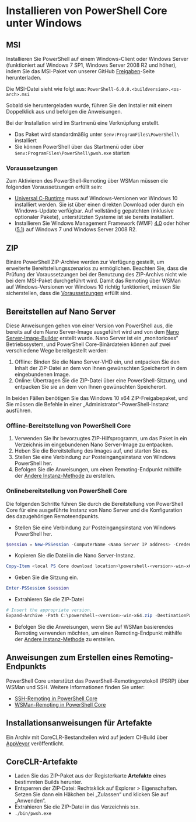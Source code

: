 # <a name="installing-powershell-core-on-windows"></a>Installieren von PowerShell Core unter Windows

## <a name="msi"></a>MSI

Installieren Sie PowerShell auf einem Windows-Client oder Windows Server (funktioniert auf Windows 7 SP1, Windows Server 2008 R2 und höher), indem Sie das MSI-Paket von unserer GitHub [Freigaben][]-Seite herunterladen.

Die MSI-Datei sieht wie folgt aus: `PowerShell-6.0.0.<buildversion>.<os-arch>.msi`
<!-- TODO: should be updated to point to the Download Center as well -->

Sobald sie heruntergeladen wurde, führen Sie den Installer mit einem Doppelklick aus und befolgen die Anweisungen.

Bei der Installation wird im Startmenü eine Verknüpfung erstellt.

* Das Paket wird standardmäßig unter `$env:ProgramFiles\PowerShell\` installiert
* Sie können PowerShell über das Startmenü oder über `$env:ProgramFiles\PowerShell\pwsh.exe` starten

### <a name="prerequisites"></a>Voraussetzungen

Zum Aktivieren des PowerShell-Remoting über WSMan müssen die folgenden Voraussetzungen erfüllt sein:

* [Universal C-Runtime](https://www.microsoft.com/download/details.aspx?id=50410) muss auf Windows-Versionen vor Windows 10 installiert werden.
  Sie ist über einen direkten Download oder durch ein Windows-Update verfügbar.
  Auf vollständig gepatchten (inklusive optionaler Pakete), unterstützten Systeme ist sie bereits installiert.
* Installieren Sie Windows Management Framework (WMF) [4.0](https://www.microsoft.com/download/details.aspx?id=40855) oder höher ([5.1](https://www.microsoft.com/download/details.aspx?id=54616)) auf Windows 7 und Windows Server 2008 R2.

## <a name="zip"></a>ZIP

Binäre PowerShell ZIP-Archive werden zur Verfügung gestellt, um erweiterte Bereitstellungsszenarios zu ermöglichen.
Beachten Sie, dass die Prüfung der Voraussetzungen bei der Benutzung des ZIP-Archivs nicht wie bei dem MSI-Paket durchgeführt wird.
Damit das Remoting über WSMan auf Windows-Versionen vor Windows 10 richtig funktioniert, müssen Sie sicherstellen, dass die [Voraussetzungen](#prerequisites) erfüllt sind.

## <a name="deploying-on-nano-server"></a>Bereitstellen auf Nano Server

Diese Anweisungen gehen von einer Version von PowerShell aus, die bereits auf dem Nano Server-Image ausgeführt wird und von dem [Nano Server-Image-Builder](https://technet.microsoft.com/windows-server-docs/get-started/deploy-nano-server) erstellt wurde.
Nano Server ist ein „monitorloses“ Betriebssystem, und PowerShell Core-Binärdateien können auf zwei verschiedene Wege bereitgestellt werden:

1. Offline: Binden Sie die Nano Server-VHD ein, und entpacken Sie den Inhalt der ZIP-Datei an dem von Ihnen gewünschten Speicherort in dem eingebundenen Image.
1. Online: Übertragen Sie die ZIP-Datei über eine PowerShell-Sitzung, und entpacken Sie sie an dem von Ihnen gewünschten Speicherort.

In beiden Fällen benötigen Sie das Windows 10 x64 ZIP-Freigabepaket, und Sie müssen die Befehle in einer „Administrator“-PowerShell-Instanz ausführen.

### <a name="offline-deployment-of-powershell-core"></a>Offline-Bereitstellung von PowerShell Core

1. Verwenden Sie Ihr bevorzugtes ZIP-Hilfsprogramm, um das Paket in ein Verzeichnis im eingebundenen Nano Server-Image zu entpacken.
1. Heben Sie die Bereitstellung des Images auf, und starten Sie es.
1. Stellen Sie eine Verbindung zur Posteingangsinstanz von Windows PowerShell her.
1. Befolgen Sie die Anweisungen, um einen Remoting-Endpunkt mithilfe der [Andere Instanz-Methode](#executed-by-another-instance-of-powershell-on-behalf-of-the-instance-that-it-will-register) zu erstellen.

### <a name="online-deployment-of-powershell-core"></a>Onlinebereitstellung von PowerShell Core

Die folgenden Schritte führen Sie durch die Bereitstellung von PowerShell Core für eine ausgeführte Instanz von Nano Server und die Konfiguration des dazugehörigen Remoteendpunkts.

* Stellen Sie eine Verbindung zur Posteingangsinstanz von Windows PowerShell her.

```powershell
$session = New-PSSession -ComputerName <Nano Server IP address> -Credential <An Administrator account on the system>
```

* Kopieren Sie die Datei in die Nano Server-Instanz.

```powershell
Copy-Item <local PS Core download location>\powershell-<version>-win-x64.zip c:\ -ToSession $session
```

* Geben Sie die Sitzung ein.

```powershell
Enter-PSSession $session
```

* Extrahieren Sie die ZIP-Datei

```powershell
# Insert the appropriate version.
Expand-Archive -Path C:\powershell-<version>-win-x64.zip -DestinationPath "C:\PowerShellCore_<version>"
```

* Befolgen Sie die Anweisungen, wenn Sie auf WSMan basierendes Remoting verwenden möchten, um einen Remoting-Endpunkt mithilfe der [Andere Instanz-Methode](../core-powershell/WSMan-Remoting-in-PowerShell-Core.md#executed-by-another-instance-of-powershell-on-behalf-of-the-instance-that-it-will-register) zu erstellen.

## <a name="instructions-to-create-a-remoting-endpoint"></a>Anweisungen zum Erstellen eines Remoting-Endpunkts

PowerShell Core unterstützt das PowerShell-Remotingprotokoll (PSRP) über WSMan und SSH. Weitere Informationen finden Sie unter:

* [SSH-Remoting in PowerShell Core][ssh-remoting]
* [WSMan-Remoting in PowerShell Core][wsman-remoting]

## <a name="artifact-installation-instructions"></a>Installationsanweisungen für Artefakte

Ein Archiv mit CoreCLR-Bestandteilen wird auf jedem CI-Build über [AppVeyor][] veröffentlicht.

## <a name="coreclr-artifacts"></a>CoreCLR-Artefakte

* Laden Sie das ZIP-Paket aus der Registerkarte **Artefakte** eines bestimmten Builds herunter.
* Entsperren der ZIP-Datei: Rechtsklick auf Explorer > Eigenschaften. Setzen Sie dann ein Häkchen bei „Zulassen“ und klicken Sie auf „Anwenden“.
* Extrahieren Sie die ZIP-Datei in das Verzeichnis `bin`.
* `./bin/pwsh.exe`

<!-- [download-center]: TODO -->
[Freigaben]: https://github.com/PowerShell/PowerShell/releases
[signing]: ../../tools/Sign-Package.ps1
[ssh-remoting]: ../core-powershell/SSH-Remoting-in-PowerShell-Core.md
[wsman-remoting]: ../core-powershell/WSMan-Remoting-in-PowerShell-Core.md
[AppVeyor]: https://ci.appveyor.com/project/PowerShell/powershell
